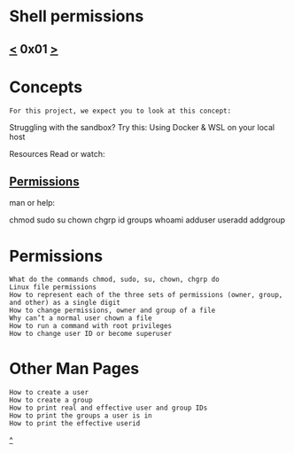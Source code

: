 # Shell permissions
[<](https://github.com/TheeKingZa/alx-system_engineering-devops/tree/master/0x00-shell_basics/README.md) 0x01 [>](https://github.com/TheeKingZa/alx-system_engineering-devops/tree/master/0x02-shell_redirections/README.md)
---


# Concepts
    For this project, we expect you to look at this concept:

Struggling with the sandbox? Try this: Using Docker & WSL on your local host



Resources
Read or watch:

[Permissions](http://linuxcommand.org/lc3_lts0090.php)
---

man or help:

chmod
sudo
su
chown
chgrp
id
groups
whoami
adduser
useradd
addgroup

# Permissions

    What do the commands chmod, sudo, su, chown, chgrp do
    Linux file permissions
    How to represent each of the three sets of permissions (owner, group, and other) as a single digit
    How to change permissions, owner and group of a file
    Why can’t a normal user chown a file
    How to run a command with root privileges
    How to change user ID or become superuser

# Other Man Pages
    How to create a user
    How to create a group
    How to print real and effective user and group IDs
    How to print the groups a user is in
    How to print the effective userid

[^](#shell-permissions)